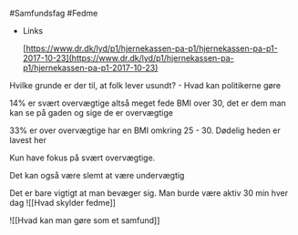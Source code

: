 #Samfundsfag #Fedme 
-   Links
    
    [](https://www.dr.dk/lyd/p1/hjernekassen-pa-p1/hjernekassen-pa-p1-2017-10-23)[https://www.dr.dk/lyd/p1/hjernekassen-pa-p1/hjernekassen-pa-p1-2017-10-23](https://www.dr.dk/lyd/p1/hjernekassen-pa-p1/hjernekassen-pa-p1-2017-10-23)
    

Hvilke grunde er der til, at folk lever usundt? - Hvad kan politikerne gøre

14% er svært overvægtige altså meget fede BMI over 30, det er dem man kan se på gaden og sige de er overvægtige

33% er over overvægtige har en BMI omkring 25 - 30. Dødelig heden er lavest her

Kun have fokus på svært overvægtige.

Det kan også være slemt at være undervægtig

Det er bare vigtigt at man bevæger sig. Man burde være aktiv 30 min hver dag
![[Hvad skylder fedme]]


![[Hvad kan man gøre som et samfund]]
